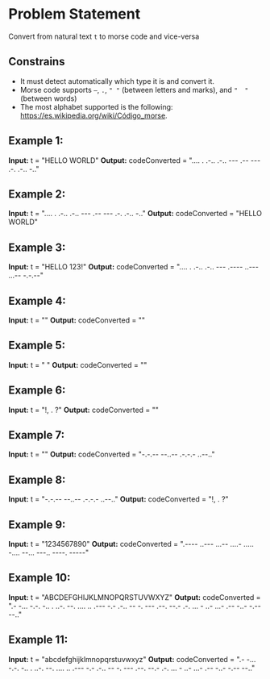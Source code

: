 # Problem Statement

Convert from natural text `t` to morse code and vice-versa

## Constrains

- It must detect automatically which type it is and convert it.
- Morse code supports `—`, `.`, `" "` (between letters and marks), and `"  "` (between words) 
- The most alphabet supported is the following: https://es.wikipedia.org/wiki/Código_morse.

## Example 1:

**Input:** t = "HELLO WORLD"
**Output:** codeConverted = ".... . .-.. .-.. ---  .-- --- .-. .-.. -.."

## Example 2:

**Input:** t = ".... . .-.. .-.. ---  .-- --- .-. .-.. -.."
**Output:** codeConverted = "HELLO WORLD"

## Example 3:

**Input:** t = "HELLO 123!"
**Output:** codeConverted = ".... . .-.. .-.. ---  .---- ..--- ...-- -.-.--"

## Example 4:

**Input:** t = ""
**Output:** codeConverted = ""

## Example 5:

**Input:** t = "   "
**Output:** codeConverted = ""

## Example 6:

**Input:** t = "!, . ?"
**Output:** codeConverted = ""

## Example 7:

**Input:** t = ""
**Output:** codeConverted = "-.-.-- --..-- .-.-.- ..--.."

## Example 8:

**Input:** t = "-.-.-- --..-- .-.-.- ..--.."
**Output:** codeConverted = "!, . ?"

## Example 9:

**Input:** t = "1234567890"
**Output:** codeConverted = ".---- ..--- ...-- ....- ..... -.... --... ---.. ----. -----"

## Example 10:

**Input:** t = "ABCDEFGHIJKLMNOPQRSTUVWXYZ"
**Output:** codeConverted = ".- -... -.-. -.. . ..-. --. .... .. .--- -.- .-.. -- -. --- .--. --.- .-. ... - ..- ...- .-- -..- -.-- --.."

## Example 11:

**Input:** t = "abcdefghijklmnopqrstuvwxyz"
**Output:** codeConverted = ".- -... -.-. -.. . ..-. --. .... .. .--- -.- .-.. -- -. --- .--. --.- .-. ... - ..- ...- .-- -..- -.-- --.."